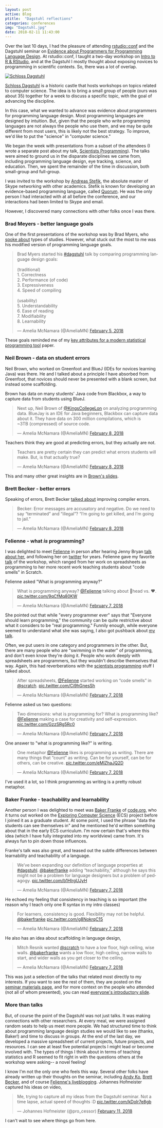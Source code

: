 ```yaml
---
layout: post
active: Blog
ptitle:  "Dagstuhl reflections" 
categories: conferences
img: "Dagstuhl.jpg"
date: 2018-02-11 11:43:00
---
```



Over the last 10 days, I had the pleasure of attending [rstudio::conf](https://www.rstudio.com/conference/) and the Dagstuhl seminar on [Evidence about Programmers for Programming Language Design](http://www.dagstuhl.de/en/program/calendar/semhp/?semnr=18061). At rstudio::conf, I taught a two-day workshop on [Intro to R & RStudio](https://github.com/AmeliaMN/IntroToR), and at the Dagstuhl I mostly thought about exposing novices to programming in scientific contexts. So, there was a lot of overlap. 

<!--more-->

<a class="thumb" href="http://www.dagstuhl.de/"><img src="{{ site.baseurl }}/img/Dagstuhl.jpg" class="img-responsive" alt="Schloss Dagstuhl"></a>

[Schloss Dagstuhl](http://www.dagstuhl.de/) is a historic castle that hosts workshops on topics related to computer science. The idea is to bring a small group of people (ours was about 35) together for a week to discuss a specific topic, with the goal of advancing the discipline. 

In this case, what we wanted to advance was evidence about programmers for programming language design. Most programming languages are designed by intuition. But, given that the people who write programming languages are not always the people who use them, and we may be quite different from most users, this is likely not the best strategy. To improve, we'd like to put the "science" in "computer science."

We began the week with presentations from a subset of the attendees (I wrote a separate post about my talk, [Scientists Programming](www.science.smith.edu/~amcnamara/blog/conferences/2018/02/11/Scientists-Programming.html)). The talks were aimed to ground us in the disparate disciplines we came from, including programming language design, eye tracking, science, and education. Then, we spent the remainder of the time in discussion, both small-group and full-group. 

I was invited to the workshop by [Andreas Stefik](http://web.cs.unlv.edu/stefika/), the absolute master of Skype networking with other academics. Stefik is known for developing an evidence-based programming language, called [Quorum](https://quorumlanguage.com/). He was the only person I had interacted with at all before the conference, and our interactions had been limited to Skype and email. 

However, I discovered many connections with other folks once I was there. 

### Brad Meyers - better language goals

One of the first presentations of the workshop was by Brad Myers, who [spoke about](http://materials.dagstuhl.de/files/18/18061/18061.BradA.Myers1.Slides1.pdf) types of studies. However, what stuck out the most to me was his modified version of programming language goals.  

<blockquote class="twitter-tweet" data-lang="en"><p lang="en" dir="ltr">Brad Myers started his <a href="https://twitter.com/hashtag/dagstuhl?src=hash&amp;ref_src=twsrc%5Etfw">#dagstuhl</a> talk by comparing programming language design goals:<br><br>(traditional)<br>1. Correctness<br>2. Performance (of code)<br>3. Expressiveness<br>4. Speed of compiling <br><br>(usability)<br>5. Understandability <br>6. Ease of reading<br>7. Modifiability<br>8. Learnability</p>&mdash; Amelia McNamara (@AmeliaMN) <a href="https://twitter.com/AmeliaMN/status/960502906821767168?ref_src=twsrc%5Etfw">February 5, 2018</a></blockquote>
<script async src="https://platform.twitter.com/widgets.js" charset="utf-8"></script>

These goals reminded me of my [key attributes for a modern statistical programming tool](https://arxiv.org/abs/1610.00985) paper. 

### Neil Brown - data on student errors

Neil Brown, who worked on Greenfoot and BlueJ (IDEs for novices learning Java) was there. He and I talked about a principle I have absorbed from Greenfoot, that novices should never be presented with a blank screen, but instead some scaffolding. 

Brown has data on many students' Java code from Blackbox, a way to capture data from students using BlueJ. 
<blockquote class="twitter-tweet" data-lang="en"><p lang="en" dir="ltr">Next up, Neil Brown of <a href="https://twitter.com/KingsCollegeLon?ref_src=twsrc%5Etfw">@KingsCollegeLon</a> on analyzing programming data. BlueJay is an IDE for Java beginners, Blackbox can capture data about it. They have data on 300 million compilations, which is <br>~3TB (compressed) of source code.</p>&mdash; Amelia McNamara (@AmeliaMN) <a href="https://twitter.com/AmeliaMN/status/961530821596401664?ref_src=twsrc%5Etfw">February 8, 2018</a></blockquote>
<script async src="https://platform.twitter.com/widgets.js" charset="utf-8"></script>

Teachers think they are good at predicting errors, but they actually are not. 

<blockquote class="twitter-tweet" data-lang="en"><p lang="en" dir="ltr">Teachers are pretty certain they can predict what errors students will make. But, is that actually true?</p>&mdash; Amelia McNamara (@AmeliaMN) <a href="https://twitter.com/AmeliaMN/status/961533231077175296?ref_src=twsrc%5Etfw">February 8, 2018</a></blockquote>
<script async src="https://platform.twitter.com/widgets.js" charset="utf-8"></script>

This and many other great insights are in [Brown's slides](http://materials.dagstuhl.de/files/18/18061/18061.NeilC.C.Brown1.Slides.pdf). 

### Brett Becker - better errors

Speaking of errors, Brett Becker [talked about](http://materials.dagstuhl.de/files/18/18061/18061.BrettA.Becker2.Slides.pdf) improving compiler errors. 

<blockquote class="twitter-tweet" data-lang="en"><p lang="en" dir="ltr">Becker: Error messages are accusatory and negative. Do we need to say “terminated” and “illegal”? “I’m going to get killed, and I’m going to jail.”</p>&mdash; Amelia McNamara (@AmeliaMN) <a href="https://twitter.com/AmeliaMN/status/961546402986897410?ref_src=twsrc%5Etfw">February 8, 2018</a></blockquote>
<script async src="https://platform.twitter.com/widgets.js" charset="utf-8"></script>


### Felienne - what *is* programming?

I was delighted to meet [Felienne](http://felienne.com/) in person after hearing Jenny Bryan [talk about her](https://github.com/jennybc/2016-06_spreadsheets), and following her on [twitter](https://twitter.com/felienne) for years. Felienne gave my favorite [talk](http://materials.dagstuhl.de/files/18/18061/18061.FelienneHermans1.Slides.key) of the workshop, which ranged from her work on spreadsheets as programming to her more recent work teaching students about "code smells" in Scratch. 

Felienne asked "What is programming anyway?"

<blockquote class="twitter-tweet" data-lang="en"><p lang="en" dir="ltr">What is programming anyway? <a href="https://twitter.com/Felienne?ref_src=twsrc%5Etfw">@Felienne</a> talking about 🧠head vs. ❤️. <a href="https://t.co/9qCfMq80KW">pic.twitter.com/9qCfMq80KW</a></p>&mdash; Amelia McNamara (@AmeliaMN) <a href="https://twitter.com/AmeliaMN/status/961151780657729537?ref_src=twsrc%5Etfw">February 7, 2018</a></blockquote>
<script async src="https://platform.twitter.com/widgets.js" charset="utf-8"></script>

She pointed out that while "every programmer ever" says that "Everyone should learn programming," the community can be quite restrictive about what it considers to be "real programming." Funnily enough, while everyone seemed to understand what she was saying, I also got pushback about [my talk](www.science.smith.edu/~amcnamara/blog/conferences/2018/02/11/Scientists-Programming.html). 

Often, we put users in one category and programmers in the other. But, there are many people who are "swimming in the water" of programming, and don't even know they're doing it. People who work deeply with spreadsheets are programmers, but they wouldn't describe themselves that way. Again, this had reverberations with the [scientists programming](www.science.smith.edu/~amcnamara/blog/conferences/2018/02/11/Scientists-Programming.html) stuff I talked about. 

<blockquote class="twitter-tweet" data-lang="en"><p lang="en" dir="ltr">After spreadsheets, <a href="https://twitter.com/Felienne?ref_src=twsrc%5Etfw">@Felienne</a> started working on “code smells” in <a href="https://twitter.com/scratch?ref_src=twsrc%5Etfw">@scratch</a>. <a href="https://t.co/Ci9hGnesSh">pic.twitter.com/Ci9hGnesSh</a></p>&mdash; Amelia McNamara (@AmeliaMN) <a href="https://twitter.com/AmeliaMN/status/961153216971931648?ref_src=twsrc%5Etfw">February 7, 2018</a></blockquote>
<script async src="https://platform.twitter.com/widgets.js" charset="utf-8"></script>

Felienne asked us two questions:

<blockquote class="twitter-tweet" data-lang="en"><p lang="en" dir="ltr">Two dimensions: what is programming for? What is programming like? <a href="https://twitter.com/Felienne?ref_src=twsrc%5Etfw">@Felienne</a> making a case for creativity and self-expression. <a href="https://t.co/GzzSRg5Rc0">pic.twitter.com/GzzSRg5Rc0</a></p>&mdash; Amelia McNamara (@AmeliaMN) <a href="https://twitter.com/AmeliaMN/status/961156021279444992?ref_src=twsrc%5Etfw">February 7, 2018</a></blockquote>
<script async src="https://platform.twitter.com/widgets.js" charset="utf-8"></script>

One answer to "what is programming like?" is writing. 

<blockquote class="twitter-tweet" data-lang="en"><p lang="en" dir="ltr">One metaphor <a href="https://twitter.com/Felienne?ref_src=twsrc%5Etfw">@Felienne</a> likes is programming as writing. There are many things that “count” as writing. Can be for yourself, can be for others, can be creative. <a href="https://t.co/eMlZhaJQ2D">pic.twitter.com/eMlZhaJQ2D</a></p>&mdash; Amelia McNamara (@AmeliaMN) <a href="https://twitter.com/AmeliaMN/status/961159455948886016?ref_src=twsrc%5Etfw">February 7, 2018</a></blockquote>
<script async src="https://platform.twitter.com/widgets.js" charset="utf-8"></script>

I've used it a lot, so I think programming as writing is a pretty robust metaphor. 

### Baker Franke - teachability and learnability

Another person I was delighted to meet was [Baker Franke](https://twitter.com/bakerfranke) of [code.org](https://code.org/), who it turns out worked on the [Exploring Computer Science](http://exploringcs.org/) (ECS) project before I joined it as a graduate student. At some point, I used the phrase "data the students can see themselves in" and he mentioned he'd written something about that in the early ECS curriculum. I'm now certain that's where this idea (which I have fully integrated into my worldview) came from. It's always fun to pin down those influences.

Franke's talk was also great, and teased out the subtle differences between learnability and teachability of a language. 

<blockquote class="twitter-tweet" data-lang="en"><p lang="en" dir="ltr">We’ve been expanding our definition of language properties at <a href="https://twitter.com/hashtag/dagstuhl?src=hash&amp;ref_src=twsrc%5Etfw">#dagstuhl</a>. <a href="https://twitter.com/bakerfranke?ref_src=twsrc%5Etfw">@bakerfranke</a> adding “teachability,” although he says this might not be a problem for language designers but a problem of pedagogy. <a href="https://t.co/b1HlrgUJyH">pic.twitter.com/b1HlrgUJyH</a></p>&mdash; Amelia McNamara (@AmeliaMN) <a href="https://twitter.com/AmeliaMN/status/961185848539713538?ref_src=twsrc%5Etfw">February 7, 2018</a></blockquote>
<script async src="https://platform.twitter.com/widgets.js" charset="utf-8"></script>

He echoed my feeling that consistency in teaching is so important (the reason why I teach only one R syntax in my intro classes)

<blockquote class="twitter-tweet" data-lang="en"><p lang="en" dir="ltr">For learners, consistency is good. Flexibility may not be helpful. <a href="https://twitter.com/bakerfranke?ref_src=twsrc%5Etfw">@bakerfranke</a> <a href="https://t.co/g8NokrqC15">pic.twitter.com/g8NokrqC15</a></p>&mdash; Amelia McNamara (@AmeliaMN) <a href="https://twitter.com/AmeliaMN/status/961187475308863490?ref_src=twsrc%5Etfw">February 7, 2018</a></blockquote>
<script async src="https://platform.twitter.com/widgets.js" charset="utf-8"></script>

He also has an idea about scaffolding in language design, 

<blockquote class="twitter-tweet" data-lang="en"><p lang="en" dir="ltr">Mitch Resnik wanted <a href="https://twitter.com/scratch?ref_src=twsrc%5Etfw">@scratch</a> to have a low floor, high ceiling, wise walls. <a href="https://twitter.com/bakerfranke?ref_src=twsrc%5Etfw">@bakerfranke</a> wants a low floor, high ceiling, narrow walls to start, and wider walls as you get closer to the ceiling.</p>&mdash; Amelia McNamara (@AmeliaMN) <a href="https://twitter.com/AmeliaMN/status/961192913714675713?ref_src=twsrc%5Etfw">February 7, 2018</a></blockquote>
<script async src="https://platform.twitter.com/widgets.js" charset="utf-8"></script>

This was just a selection of the talks that related most directly to my interests. If you want to see the rest of them, they are posted on the [seminar materials page](http://materials.dagstuhl.de/index.php?semnr=18061), and for more context on the people who attended (not all of whom presented), you can read [everyone's introductory slide](http://materials.dagstuhl.de/files/18/18061/18061.SWM.Slides.pdf). 

### More than talks

But, of course the point of the Dagstuhl was not just talks. It was making connections with other researchers. At every meal, we were assigned random seats to help us meet more people. We had structured time to think about programming language design studies we would like to see (thanks, Baker!) and time to discuss in groups. At the end of the last day, we developed a massive spreadsheet of current projects, future projects, and resources. I can see at least five potential projects I might lead or become involved with. The types of things I think about in terms of teaching statistics and R seemed to fit right in with the questions others at the workshop were asking-- a novel feeling! 

I know I'm not the only one who feels this way. Several other folks have already written up their thoughts on the seminar, including [Andy Ko](https://medium.com/bits-and-behavior/designing-learnable-teachable-and-productive-programming-languages-dagstuhl-trip-report-81e41bde84bd), [Brett Becker](https://cszero.wordpress.com/2018/02/11/dagstuhl-seminar-18061-evidence-about-programmers-for-programming-language-design/), and of course [Felienne's liveblogging](http://www.felienne.com/archives/tag/dagstuhl). 
Johannes Hofmeister captured his ideas on video, 

<blockquote class="twitter-tweet" data-partner="tweetdeck"><p lang="en" dir="ltr">Me, trying to capture all my ideas from the Dagstuhl seminar. Not a time lapse, actual speed of thoughts :D <a href="https://t.co/kDolr7e8gb">pic.twitter.com/kDolr7e8gb</a></p>&mdash; Johannes Hofmeister (@pro_cessor) <a href="https://twitter.com/pro_cessor/status/962765672110592000?ref_src=twsrc%5Etfw">February 11, 2018</a></blockquote>

I can't wait to see where things go from here. 


